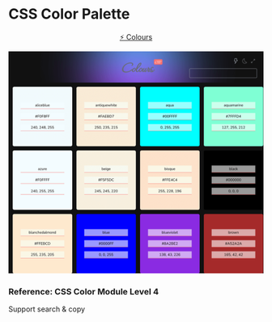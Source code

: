 # CSS Color Palette

<p align='center'>
  <a href="https://colours-x.vercel.app">⚡️ Colours</a>
</p>

![preview](app/assets/imgs/screenshot.png)

### Reference: CSS Color Module Level 4

Support search & copy
